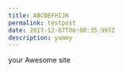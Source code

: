 ```yaml
---
title: ABCDEFHIJK
permalink: testpost
date: 2017-12-07T06:00:35.997Z
description: yammy
---
```

your Awesome site
